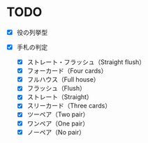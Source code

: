 # TODO

- [x] 役の列挙型

- [x] 手札の判定
    - [x] ストレート・フラッシュ（Straight flush）
    - [x] フォーカード（Four cards）
    - [x] フルハウス（Full house）
    - [x] フラッシュ（Flush）
    - [x] ストレート（Straight）
    - [x] スリーカード（Three cards）
    - [x] ツーペア（Two pair）
    - [x] ワンペア（One pair）
    - [x] ノーペア（No pair）
